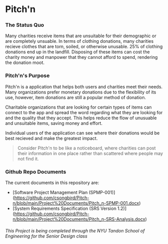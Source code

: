 # Pitch'n

### The Status Quo
Many charities receive items that are unsuitable for their demographic or
are completely unsuable. In terms of clothing donations, many charities 
recieve clothes that are torn, soiled, or otherwise unusable. 25% of clothing 
donations end up in the landfill. Disposing of these items can cost the charity money
and manpower that they cannot afford to spend, rendering the donation moot. 

### Pitch'n's Purpose

Pitch'n is a application that helps both users and charities meet their needs.
Many organizations prefer monetary donations due to the flexibility of its use, 
however, item donations are still a popular method of donation.

Charitable organizations that are looking for certain types of items can connect to the
app and spread the word regarding what they are looking for and the quality that they 
accept. This helps reduce the flow of unusuable and unsuitable items, saving money and effort.

Individual users of the application can see where their donations would be best recieved
and make the greatest impact. 

> Consider Pitch'n to be like a noticeboard, where charities can post their information in
> one place rather than scattered where people may not find it.

### Github Repo Documents

The current documents in this repository are:
* [Software Project Management Plan (SPMP-001)] (https://github.com/csongbird/Pitch-n/blob/main/Project%20Documents/Pitch_n-SPMP-001.docx)
* [System Requirements Specification (SRS Version 1.2)] (https://github.com/csongbird/Pitch-n/blob/main/Project%20Documents/Pitch_n-SRS-Analysis.docx)


###### _This Project is being completed through the NYU Tandon School of Engineering for the Senior Design class_
